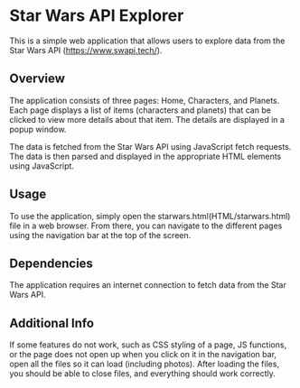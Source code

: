 # Star Wars API Explorer
This is a simple web application that allows users to explore data from the Star Wars API (https://www.swapi.tech/).

**Overview** 
---
The application consists of three pages: Home, Characters, and Planets. Each page displays a list of items (characters and planets) that can be clicked to view more details about that item. The details are displayed in a popup window.

The data is fetched from the Star Wars API using JavaScript fetch requests. The data is then parsed and displayed in the appropriate HTML elements using JavaScript.

**Usage**
---
To use the application, simply open the starwars.html(HTML/starwars.html) file in a web browser. From there, you can navigate to the different pages using the navigation bar at the top of the screen. 

**Dependencies**
---
The application requires an internet connection to fetch data from the Star Wars API. 

**Additional Info**
---
If some features do not work, such as CSS styling of a page, JS functions, or the page does not open up when you click on it in the navigation bar, open all the files so it can load (including photos). After loading the files, you should be able to close files, and everything should work correctly.  